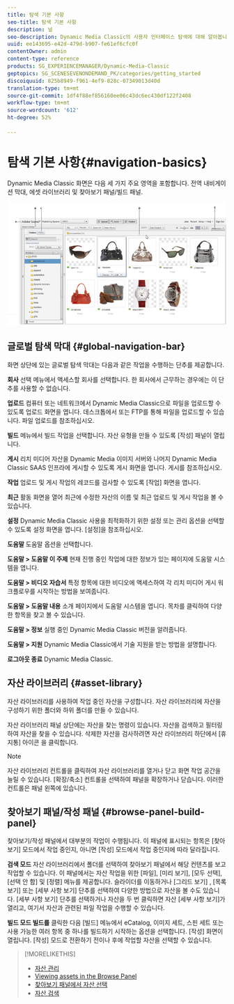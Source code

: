 ```yaml
---
title: 탐색 기본 사항
seo-title: 탐색 기본 사항
description: 널
seo-description: Dynamic Media Classic의 사용자 인터페이스 탐색에 대해 알아봅니다.
uuid: ee143695-e42d-479d-b907-fe61ef6cfc0f
contentOwner: admin
content-type: reference
products: SG_EXPERIENCEMANAGER/Dynamic-Media-Classic
geptopics: SG_SCENESEVENONDEMAND_PK/categories/getting_started
discoiquuid: 825b8949-f961-4ef9-828c-07349013d40d
translation-type: tm+mt
source-git-commit: 1df4f88ef856160ee06c43dc6ec430df122f2408
workflow-type: tm+mt
source-wordcount: '612'
ht-degree: 52%

---
```



# 탐색 기본 사항{#navigation-basics}

Dynamic Media Classic 화면은 다음 세 가지 주요 영역을 포함합니다. 전역 내비게이션 막대, 에셋 라이브러리 및 찾아보기 패널/빌드 패널.

![탐색 기본 사항](/help/assets/gs_navigation_basics_popup_popup.png)

## 글로벌 탐색 막대 {#global-navigation-bar}

화면 상단에 있는 글로벌 탐색 막대는 다음과 같은 작업을 수행하는 단추를 제공합니다.

**회사** 선택 메뉴에서 액세스할 회사를 선택합니다. 한 회사에서 근무하는 경우에는 이 단추를 사용할 수 없습니다.

**업로드** 컴퓨터 또는 네트워크에서 Dynamic Media Classic으로 파일을 업로드할 수 있도록 업로드 화면을 엽니다. 데스크톱에서 또는 FTP를 통해 파일을 업로드할 수 있습니다. 파일 업로드를 참조하십시오.

**빌드** 메뉴에서 빌드 작업을 선택합니다. 자산 유형을 만들 수 있도록 [작성] 패널이 열립니다.

**게시** 리치 미디어 자산을 Dynamic Media 이미지 서버와 나머지 Dynamic Media Classic SAAS 인프라에 게시할 수 있도록 게시 화면을 엽니다. 게시를 참조하십시오.

**작업** 업로드 및 게시 작업의 레코드를 검사할 수 있도록 [작업] 화면을 엽니다.

**최근** 활동 화면을 열어 최근에 수정한 자산의 이름 및 최근 업로드 및 게시 작업을 볼 수 있습니다.

**설정** Dynamic Media Classic 사용을 최적화하기 위한 설정 또는 관리 옵션을 선택할 수 있도록 설정 화면을 엽니다. [설정]을 참조하십시오.

**도움말** 도움말 옵션을 선택합니다.

**도움말 > 도움말 이 주제** 현재 진행 중인 작업에 대한 정보가 있는 페이지에 도움말 시스템을 엽니다.

**도움말 > 비디오 자습서** 특정 항목에 대한 비디오에 액세스하여 각 리치 미디어 게시 워크플로우를 시작하는 방법을 보여줍니다.

**도움말 > 도움말 내용** 소개 페이지에서 도움말 시스템을 엽니다. 목차를 클릭하여 다양한 항목을 찾고 볼 수 있습니다.

**도움말 > 정보** 실행 중인 Dynamic Media Classic 버전을 알려줍니다.

**도움말 > 지원** Dynamic Media Classic에서 기술 지원을 받는 방법을 설명합니다.

**로그아웃 종료** Dynamic Media Classic.

## 자산 라이브러리 {#asset-library}

자산 라이브러리를 사용하여 작업 중인 자산을 구성합니다. 자산 라이브러리에 자산을 구성하기 위한 폴더와 하위 폴더를 만들 수 있습니다.

자산 라이브러리 패널 상단에는 자산을 찾는 명령이 있습니다. 자산을 검색하고 필터링하여 자산을 찾을 수 있습니다. 삭제한 자산을 검사하려면 자산 라이브러리 하단에서 [휴지통] 아이콘 을 클릭합니다.

>[!NOTE]
>
>자산 라이브러리 컨트롤을 클릭하여 자산 라이브러리를 열거나 닫고 화면 작업 공간을 늘릴 수 있습니다. [확장/축소] 컨트롤을 선택하여 패널을 확장하거나 닫습니다. 이러한 컨트롤은 패널 왼쪽에 있습니다.

## 찾아보기 패널/작성 패널 {#browse-panel-build-panel}

찾아보기/작성 패널에서 대부분의 작업이 수행됩니다. 이 패널에 표시되는 항목은 [찾아보기] 모드에서 작업 중인지, 아니면 [작성] 모드에서 작업 중인지에 따라 달라집니다.

**검색 모드** 자산 라이브러리에서 폴더를 선택하여 찾아보기 패널에서 해당 컨텐츠를 보고 작업할 수 있습니다. 이 패널에서는 자산 작업을 위한 [파일], [미리 보기], [모두 선택], [선택 안 함] 및 [정렬] 메뉴를 제공합니다. 슬라이더를 이동하거나 [그리드 보기] , [목록 보기]  또는 [세부 사항 보기]  단추를 선택하여 다양한 방법으로 자산을 볼 수도 있습니다. [세부 사항 보기] 단추를 선택하거나 자산을 두 번 클릭하면 자산 [세부 사항 보기]가 열리고, 여기서 자산과 관련된 파일 작업을 수행할 수 있습니다.

**빌드 모드 빌드를** 클릭한 다음 [빌드] 메뉴에서 eCatalog, 이미지 세트, 스핀 세트 또는 사용 가능한 여러 항목 중 하나를 빌드하기 시작하는 옵션을 선택합니다. [작성] 화면이 열립니다. [작성] 모드로 전환하기 전이나 후에 작업할 자산을 선택할 수 있습니다.

>[!MORELIKETHIS]
>
>* [자산 관리](about-managing-assets.md)
>* [Viewing assets in the Browse Panel](viewing-assets-browse-panel.md#viewing_assets_in_the_browse_panel)
>* [찾아보기 패널에서 자산 선택](selecting-assets-browse-panel.md#selecting_assets_in_the_browse_panel)
>* [자산 검색](searching-assets.md#searching_assets)

